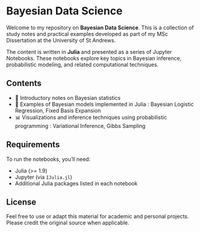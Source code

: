 # Bayesian Data Science

Welcome to my repository on **Bayesian Data Science**. This is a collection of study notes and practical examples developed as part of my MSc Dissertation at the University of St Andrews.

The content is written in **Julia** and presented as a series of Jupyter Notebooks. These notebooks explore key topics in Bayesian inference, probabilistic modeling, and related computational techniques.

## Contents

- 📘 Introductory notes on Bayesian statistics
- 🧮 Examples of Bayesian models implemented in Julia : Bayesian Logistic Regression, Fixed Basis Expansion
- 📊 Visualizations and inference techniques using probabilistic programming : Variational Inference, Gibbs Sampling

## Requirements

To run the notebooks, you’ll need:
- Julia (>= 1.9)
- Jupyter (via `IJulia.jl`)
- Additional Julia packages listed in each notebook

## License

Feel free to use or adapt this material for academic and personal projects. Please credit the original source when applicable.

